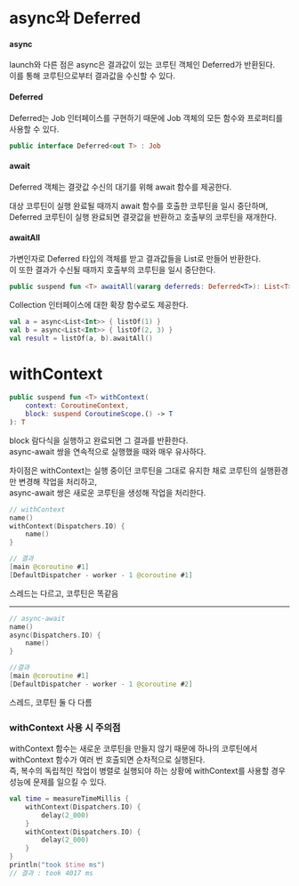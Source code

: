 # async와 Deferred

#### async

launch와 다른 점은 async은 결과값이 있는 코루틴 객체인 Deferred가 반환된다.  
이를 통해 코루틴으로부터 결과값을 수신할 수 있다.

#### Deferred

Deferred는 Job 인터페이스를 구현하기 때문에 Job 객체의 모든 함수와 프로퍼티를 사용할 수 있다.

```kotlin
public interface Deferred<out T> : Job
```

#### await

Deferred 객체는 결괏값 수신의 대기를 위해 await 함수를 제공한다.

대상 코루틴이 실행 완료될 때까지 await 함수를 호출한 코루틴을 일시 중단하며,  
Deferred 코루틴이 실행 완료되면 결괏값을 반환하고 호출부의 코루틴을 재개한다.

#### awaitAll

가변인자로 Deferred 타입의 객체를 받고 결과값들을 List로 만들어 반환한다.  
이 또한 결과가 수신될 때까지 호출부의 코루틴을 일시 중단한다.

```kotlin
public suspend fun <T> awaitAll(vararg deferreds: Deferred<T>): List<T>
```

Collection 인터페이스에 대한 확장 함수로도 제공한다.

```kotlin
val a = async<List<Int>> { listOf(1) }
val b = async<List<Int>> { listOf(2, 3) }
val result = listOf(a, b).awaitAll()
```

# withContext

```kotlin
public suspend fun <T> withContext(
    context: CoroutineContext,
    block: suspend CoroutineScope.() -> T
): T
```

block 람다식을 실행하고 완료되면 그 결과를 반환한다.   
async-await 쌍을 연속적으로 실행했을 때와 매우 유사하다.

차이점은 withContext는 실행 중이던 코루틴을 그대로 유지한 채로 코루틴의 실행환경만 변경해 작업을 처리하고,  
async-await 쌍은 새로운 코루틴을 생성해 작업을 처리한다.

```kotlin
// withContext
name()
withContext(Dispatchers.IO) {
    name()
}
```

```kotlin
// 결과
[main @coroutine #1]
[DefaultDispatcher - worker - 1 @coroutine #1]
```

스레드는 다르고, 코루틴은 똑같음

---

```kotlin
// async-await
name()
async(Dispatchers.IO) {
    name()
}
```

```kotlin
//결과
[main @coroutine #1]
[DefaultDispatcher - worker - 1 @coroutine #2]
```

스레드, 코루틴 둘 다 다름

### withContext 사용 시 주의점

withContext 함수는 새로운 코루틴을 만들지 않기 때문에 하나의 코루틴에서 withContext 함수가 여러 번 호출되면 순차적으로 실행된다.  
즉, 복수의 독립적인 작업이 병렬로 실행되야 하는 상황에 withContext를 사용할 경우 성능에 문제를 일으킬 수 있다.

```kotlin
val time = measureTimeMillis {
    withContext(Dispatchers.IO) {
        delay(2_000)
    }
    withContext(Dispatchers.IO) {
        delay(2_000)
    }
}
println("took $time ms")
// 결과 : took 4017 ms
```

